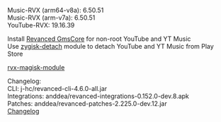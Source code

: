 Music-RVX (arm64-v8a): 6.50.51  
Music-RVX (arm-v7a): 6.50.51  
YouTube-RVX: 19.16.39  

Install [Revanced GmsCore](https://github.com/ReVanced/GmsCore/releases) for non-root YouTube and YT Music  
Use [zygisk-detach](https://github.com/j-hc/zygisk-detach) module to detach YouTube and YT Music from Play Store  

[rvx-magisk-module](https://github.com/LemonyOwO/rvx-magisk-module)  

Changelog:  
CLI: j-hc/revanced-cli-4.6.0-all.jar  
Integrations: anddea/revanced-integrations-0.152.0-dev.8.apk  
Patches: anddea/revanced-patches-2.225.0-dev.12.jar  
[Changelog](https://github.com/anddea/revanced-patches/releases/tag/vdev.12)  
